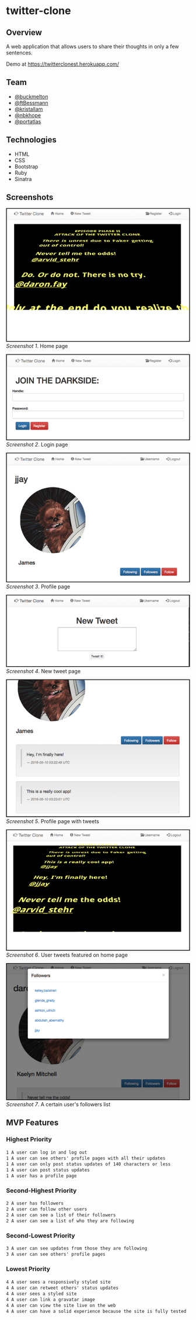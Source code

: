 # twitter-clone

## Overview

A web application that allows users to share their thoughts in only a few 
sentences.

Demo at https://twitterclonest.herokuapp.com/

## Team

* [@buckmelton](https://github.com/buckmelton)
* [@ftBessmann](https://github.com/ftBessmann)
* [@kristallam](https://github.com/kristallam)
* [@nbkhope](https://github.com/nbkhope)
* [@portatlas](https://github.com/portatlas)

## Technologies

* HTML
* CSS
* Bootstrap
* Ruby
* Sinatra

## Screenshots

![Screenshot 01](public/images/twitterclone_01b.png)  
*Screenshot 1*.  Home page
  
![Screenshot 02](public/images/twitterclone_02b.png)  
*Screenshot 2*.  Login page
  
![Screenshot 03](public/images/twitterclone_03b.png)  
*Screenshot 3*.  Profile page
  
![Screenshot 04](public/images/twitterclone_04b.png)  
*Screenshot 4*.  New tweet page
  
![Screenshot 05](public/images/twitterclone_05b.png)  
*Screenshot 5*.  Profile page with tweets
  
![Screenshot 06](public/images/twitterclone_06b.png)  
*Screenshot 6*.  User tweets featured on home page
  
![Screenshot 07](public/images/twitterclone_07b.png)  
*Screenshot 7*.  A certain user's followers list

## MVP Features

### Highest Priority
```
1 A user can log in and log out
1 A user can see others' profile pages with all their updates
1 A user can only post status updates of 140 characters or less
1 A user can post status updates
1 A user has a profile page
```

### Second-Highest Priority
```
2 A user has followers
2 A user can follow other users
2 A user can see a list of their followers
2 A user can see a list of who they are following
```

### Second-Lowest Priority
```
3 A user can see updates from those they are following
3 A user can see others' profile pages
```

### Lowest Priority
```
4 A user sees a responsively styled site
4 A user can retweet others' status updates
4 A user sees a styled site
4 A user can link a gravatar image
4 A user can view the site live on the web
4 A user can have a solid experience because the site is fully tested
```
